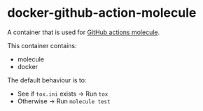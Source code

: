 # docker-github-action-molecule

A container that is used for [GitHub actions molecule](https://github.com/marketplace/actions/molecule-action).

This container contains:
- molecule
- docker

The default behaviour is to:
- See if `tox.ini` exists -> Run `tox`
- Otherwise -> Run `molecule test`
